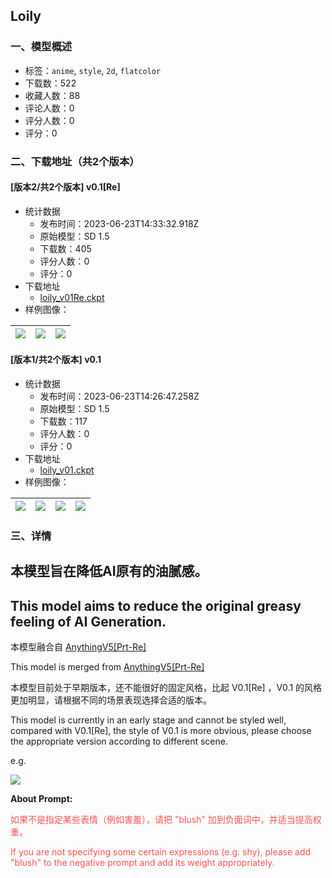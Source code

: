 ## Loily
### 一、模型概述

- 标签：`anime`, `style`, `2d`, `flatcolor`
- 下载数：522
- 收藏人数：88
- 评论人数：0
- 评分人数：0
- 评分：0

### 二、下载地址（共2个版本）

#### [版本2/共2个版本] v0.1[Re]

- 统计数据
  - 发布时间：2023-06-23T14:33:32.918Z
  - 原始模型：SD 1.5
  - 下载数：405
  - 评分人数：0
  - 评分：0
- 下载地址
  - [loily_v01Re.ckpt](https://civitai.com/api/download/models/102287)
- 样例图像：

| <img src="https://image.civitai.com/xG1nkqKTMzGDvpLrqFT7WA/20a0c8b3-a523-4690-b207-f04e297198b2/width=450/1257780.jpeg" /> | <img src="https://image.civitai.com/xG1nkqKTMzGDvpLrqFT7WA/457dc39f-35dc-46b2-bd0d-09dab2f80d61/width=450/1257778.jpeg" /> | <img src="https://image.civitai.com/xG1nkqKTMzGDvpLrqFT7WA/741ad0c0-1356-442c-843e-841368530fa1/width=450/1257777.jpeg" /> |
| ---- | ---- | ---- |

#### [版本1/共2个版本] v0.1

- 统计数据
  - 发布时间：2023-06-23T14:26:47.258Z
  - 原始模型：SD 1.5
  - 下载数：117
  - 评分人数：0
  - 评分：0
- 下载地址
  - [loily_v01.ckpt](https://civitai.com/api/download/models/102278)
- 样例图像：

| <img src="https://image.civitai.com/xG1nkqKTMzGDvpLrqFT7WA/ad19ad4f-7462-4176-a3f4-2901cb4d2f1a/width=450/1257830.jpeg" /> | <img src="https://image.civitai.com/xG1nkqKTMzGDvpLrqFT7WA/9bbe2a41-157f-4018-bfe8-3eaa8526ca20/width=450/1257708.jpeg" /> | <img src="https://image.civitai.com/xG1nkqKTMzGDvpLrqFT7WA/4b4c020d-dc75-4a57-976c-017d38efe392/width=450/1257709.jpeg" /> | <img src="https://image.civitai.com/xG1nkqKTMzGDvpLrqFT7WA/7f148e31-adb8-4b39-8c7e-6d1917ecb8f2/width=450/1257707.jpeg" /> |
| ---- | ---- | ---- | ---- |


### 三、详情
<h2 id="heading-2172">本模型旨在降低AI原有的油腻感。</h2><h2 id="heading-2173">This model aims to reduce the original greasy feeling of AI Generation.</h2><p></p><p>本模型融合自 <a target="_blank" rel="ugc" href="https://civitai.com/models/9409?modelVersionId=30163">AnythingV5[Prt-Re]</a></p><p>This model is merged from <a target="_blank" rel="ugc" href="https://civitai.com/models/9409?modelVersionId=30163">AnythingV5[Prt-Re]</a></p><p></p><p>本模型目前处于早期版本，还不能很好的固定风格，比起 V0.1[Re] ，V0.1 的风格更加明显，请根据不同的场景表现选择合适的版本。</p><p>This model is currently in an early stage and cannot be styled well, compared with V0.1[Re], the style of V0.1 is more obvious, please choose the appropriate version according to different scene.</p><p></p><p>e.g.</p><p><img src="https://image.civitai.com/xG1nkqKTMzGDvpLrqFT7WA/7e9a2925-820f-46af-99be-d2b96ab2db48/width=525/7e9a2925-820f-46af-99be-d2b96ab2db48.jpeg" /></p><p></p><p><strong>About Prompt:</strong></p><p></p><p><span style="color:rgb(250, 82, 82)">如果不是指定某些表情（例如害羞），请把 "blush" 加到负面词中，并适当提高权重。</span></p><p><span style="color:rgb(250, 82, 82)">If you are not specifying some certain expressions (e.g. shy), please add "blush" to the negative prompt and add its weight appropriately.</span></p><p></p><p></p>